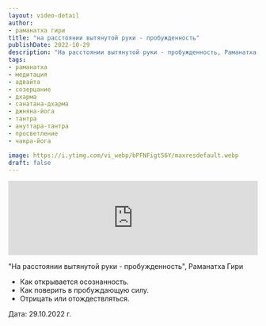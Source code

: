 ```yaml
---
layout: video-detail
author:
- раманатха гири
title: "на расстоянии вытянутой руки - пробужденность"
publishDate: 2022-10-29
description: "На расстоянии вытянутой руки - пробужденность, Раманатха Гири * Как открывается осознанность. * Как поверить в пробуждающую силу. * Отрицать или отождествляться.   Дата  29.10.2022 г."
tags: 
- раманатха
- медитация
- адвайта
- созерцание
- дхарма
- санатана-дхарма
- джняна-йога
- тантра
- ануттара-тантра
- просветление
- чакра-йога

image: https://i.ytimg.com/vi_webp/bPFNFigtS6Y/maxresdefault.webp
draft: false
---
```


<iframe width="100%" src="https://www.youtube.com/embed/bPFNFigtS6Y" frameborder="0" allowfullscreen=""></iframe> 

 "На расстоянии вытянутой руки - пробужденность", Раманатха Гири

* Как открывается осознанность.
* Как поверить в пробуждающую силу.
* Отрицать или отождествляться.

  
 Дата: 29.10.2022 г.

  

 